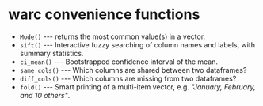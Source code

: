 # warc convenience functions

- `Mode()` --- returns the most common value(s) in a vector.
- `sift()` --- Interactive fuzzy searching of column names and labels, with summary statistics.
- `ci_mean()` --- Bootstrapped confidence interval of the mean.
- `same_cols()` --- Which columns are shared between two dataframes?
- `diff_cols()` --- Which columns are missing from two dataframes?
- `fold()` --- Smart printing of a multi-item vector, e.g. *"January, February, and 10 others"*.
